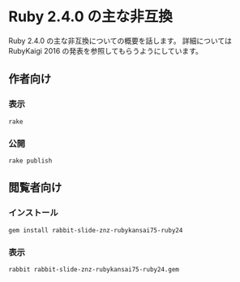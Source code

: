 # Ruby 2.4.0 の主な非互換

Ruby 2.4.0 の主な非互換についての概要を話します。
詳細については RubyKaigi 2016 の発表を参照してもらうようにしています。

## 作者向け

### 表示

    rake

### 公開

    rake publish

## 閲覧者向け

### インストール

    gem install rabbit-slide-znz-rubykansai75-ruby24

### 表示

    rabbit rabbit-slide-znz-rubykansai75-ruby24.gem

